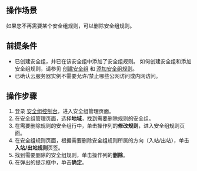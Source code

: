 ## 操作场景
如果您不再需要某个安全组规则，可以删除安全组规则。

## 前提条件
- 已创建安全组，并已在该安全组中添加了安全组规则。
如何创建安全组和添加安全组规则，请参见 [创建安全组](https://cloud.tencent.com/document/product/215/20398) 和 [添加安全组规则](https://cloud.tencent.com/document/product/215/39790)。
- 已确认云服务器实例不需要允许/禁止哪些公网访问或内网访问。

## 操作步骤
1. 登录 [安全组控制台](https://console.cloud.tencent.com/vpc/securitygroup?rid=1&rid=1)，进入安全组管理页面。
2. 在安全组管理页面，选择**地域**，找到需要删除规则的安全组。
3. 在需要删除规则的安全组行中，单击操作列的**修改规则**，进入安全组规则页面。
4. 在安全组规则页面，根据需要删除安全组规则所属的方向（入站/出站），单击**入站/出站规则**页签。 
5. 找到需要删除的安全组规则，单击操作列的**删除**。
6. 在弹出的提示框中，单击**确定**。
